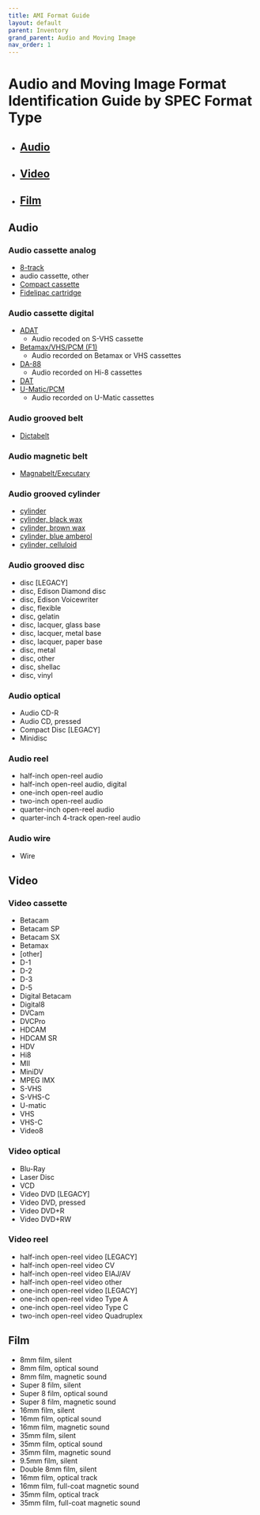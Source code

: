 ```yaml
---
title: AMI Format Guide
layout: default
parent: Inventory
grand_parent: Audio and Moving Image
nav_order: 1
---
```

# Audio and Moving Image Format Identification Guide by SPEC Format Type
- ## [Audio](#audio)
- ## [Video](#video)
- ## [Film](#film)
## Audio

### Audio cassette analog
- [8-track](https://psap.library.illinois.edu/collection-id-guide/audiotape#8track)
- audio cassette, other
- [Compact cassette](https://psap.library.illinois.edu/collection-id-guide/audiotape#compactcassette)
- [Fidelipac cartridge](https://obsoletemedia.org/fidelipac/)
### Audio cassette digital
- [ADAT](https://en.wikipedia.org/wiki/ADAT)
    - Audio recoded on S-VHS cassette
- [Betamax/VHS/PCM (F1)](https://en.wikipedia.org/wiki/PCM_adaptor)
    - Audio recorded on Betamax or VHS cassettes
- [DA-88](https://en.wikipedia.org/wiki/DA-88)
    - Audio recorded on Hi-8 cassettes
- [DAT](https://psap.library.illinois.edu/collection-id-guide/audiotape#dat)
- [U-Matic/PCM](https://obsoletemedia.org/u-matic-digital-audio/)
    - Audio recorded on U-Matic cassettes
### Audio grooved belt
- [Dictabelt](https://obsoletemedia.org/dictabelt/)
### Audio magnetic belt
- [Magnabelt/Executary](https://obsoletemedia.org/magnabelt/)
### Audio grooved cylinder
- [cylinder](https://obsoletemedia.org/audio/phonograph/#cylinder)
- [cylinder, black wax](https://psap.library.illinois.edu/collection-id-guide/cylinder#waxcylinder)
- [cylinder, brown wax](https://psap.library.illinois.edu/collection-id-guide/cylinder#waxcylinder)
- [cylinder, blue amberol](https://psap.library.illinois.edu/collection-id-guide/cylinder#plasticcylinder)
- [cylinder, celluloid](https://psap.library.illinois.edu/collection-id-guide/cylinder#plasticcylinder)
### Audio grooved disc
- disc [LEGACY]
- disc, Edison Diamond disc
- disc, Edison Voicewriter
- disc, flexible
- disc, gelatin
- disc, lacquer, glass base
- disc, lacquer, metal base
- disc, lacquer, paper base
- disc, metal
- disc, other
- disc, shellac
- disc, vinyl
### Audio optical
- Audio CD-R
- Audio CD, pressed
- Compact Disc [LEGACY]
- Minidisc
### Audio reel
- half-inch open-reel audio
- half-inch open-reel audio, digital
- one-inch open-reel audio
- two-inch open-reel audio
- quarter-inch open-reel audio
- quarter-inch 4-track open-reel audio
### Audio wire
- Wire
## Video
### Video cassette
- Betacam
- Betacam SP
- Betacam SX
- Betamax
- [other]
- D-1
- D-2
- D-3
- D-5
- Digital Betacam
- Digital8
- DVCam
- DVCPro
- HDCAM
- HDCAM SR
- HDV
- Hi8
- MII
- MiniDV
- MPEG IMX
- S-VHS
- S-VHS-C
- U-matic
- VHS
- VHS-C
- Video8
### Video optical
- Blu-Ray
- Laser Disc
- VCD
- Video DVD [LEGACY]
- Video DVD, pressed
- Video DVD+R
- Video DVD+RW
### Video reel
- half-inch open-reel video [LEGACY]
- half-inch open-reel video CV
- half-inch open-reel video EIAJ/AV
- half-inch open-reel video other
- one-inch open-reel video [LEGACY]
- one-inch open-reel video Type A
- one-inch open-reel video Type C
- two-inch open-reel video Quadruplex
## Film
- 8mm film, silent
- 8mm film, optical sound
- 8mm film, magnetic sound
- Super 8 film, silent
- Super 8 film, optical sound
- Super 8 film, magnetic sound
- 16mm film, silent
- 16mm film, optical sound
- 16mm film, magnetic sound
- 35mm film, silent
- 35mm film, optical sound
- 35mm film, magnetic sound
- 9.5mm film, silent
- Double 8mm film, silent
- 16mm film, optical track
- 16mm film, full-coat magnetic sound
- 35mm film, optical track
- 35mm film,  full-coat magnetic sound
